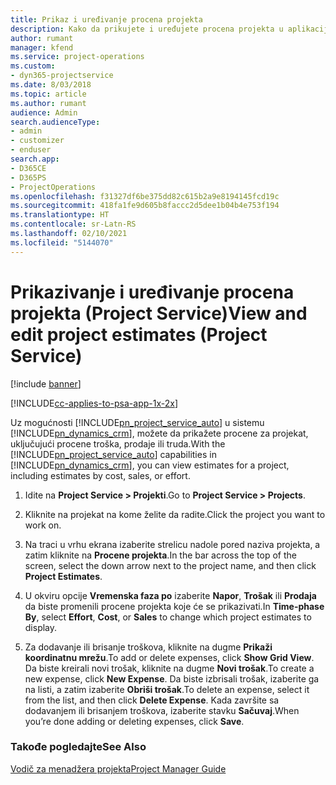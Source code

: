 ```yaml
---
title: Prikaz i uređivanje procena projekta
description: Kako da prikujete i uređujete procena projekta u aplikaciji Project Service
author: rumant
manager: kfend
ms.service: project-operations
ms.custom:
- dyn365-projectservice
ms.date: 8/03/2018
ms.topic: article
ms.author: rumant
audience: Admin
search.audienceType:
- admin
- customizer
- enduser
search.app:
- D365CE
- D365PS
- ProjectOperations
ms.openlocfilehash: f31327df6be375dd82c615b2a9e8194145fcd19c
ms.sourcegitcommit: 418fa1fe9d605b8faccc2d5dee1b04b4e753f194
ms.translationtype: HT
ms.contentlocale: sr-Latn-RS
ms.lasthandoff: 02/10/2021
ms.locfileid: "5144070"
---
```

# <a name="view-and-edit-project-estimates-project-service"></a><span data-ttu-id="26f8b-103">Prikazivanje i uređivanje procena projekta (Project Service)</span><span class="sxs-lookup"><span data-stu-id="26f8b-103">View and edit project estimates (Project Service)</span></span>

[!include [banner](../includes/psa-now-project-operations.md)]

[!INCLUDE[cc-applies-to-psa-app-1x-2x](../includes/cc-applies-to-psa-app-1x-2x.md)]

<span data-ttu-id="26f8b-104">Uz mogućnosti [!INCLUDE[pn_project_service_auto](../includes/pn-project-service-auto.md)] u sistemu [!INCLUDE[pn_dynamics_crm](../includes/pn-dynamics-crm.md)], možete da prikažete procene za projekat, uključujući procene troška, prodaje ili truda.</span><span class="sxs-lookup"><span data-stu-id="26f8b-104">With the [!INCLUDE[pn_project_service_auto](../includes/pn-project-service-auto.md)] capabilities in [!INCLUDE[pn_dynamics_crm](../includes/pn-dynamics-crm.md)], you can view estimates for a project, including estimates by cost, sales, or effort.</span></span>  
  
1.  <span data-ttu-id="26f8b-105">Idite na **Project Service > Projekti**.</span><span class="sxs-lookup"><span data-stu-id="26f8b-105">Go to **Project Service > Projects**.</span></span>  
  
2.  <span data-ttu-id="26f8b-106">Kliknite na projekat na kome želite da radite.</span><span class="sxs-lookup"><span data-stu-id="26f8b-106">Click the project you want to work on.</span></span>  
  
3.  <span data-ttu-id="26f8b-107">Na traci u vrhu ekrana izaberite strelicu nadole pored naziva projekta, a zatim kliknite na **Procene projekta**.</span><span class="sxs-lookup"><span data-stu-id="26f8b-107">In the bar across the top of the screen, select the down arrow next to the project name, and then click **Project Estimates**.</span></span>  
  
4.  <span data-ttu-id="26f8b-108">U okviru opcije **Vremenska faza po** izaberite **Napor**, **Trošak** ili **Prodaja** da biste promenili procene projekta koje će se prikazivati.</span><span class="sxs-lookup"><span data-stu-id="26f8b-108">In **Time-phase By**, select **Effort**, **Cost**, or **Sales** to change which project estimates to display.</span></span>  
  
5.  <span data-ttu-id="26f8b-109">Za dodavanje ili brisanje troškova, kliknite na dugme **Prikaži koordinatnu mrežu**.</span><span class="sxs-lookup"><span data-stu-id="26f8b-109">To add or delete expenses, click **Show Grid View**.</span></span> <span data-ttu-id="26f8b-110">Da biste kreirali novi trošak, kliknite na dugme **Novi trošak**.</span><span class="sxs-lookup"><span data-stu-id="26f8b-110">To create a new expense, click **New Expense**.</span></span> <span data-ttu-id="26f8b-111">Da biste izbrisali trošak, izaberite ga na listi, a zatim izaberite **Obriši trošak**.</span><span class="sxs-lookup"><span data-stu-id="26f8b-111">To delete an expense, select it from the list, and then click **Delete Expense**.</span></span> <span data-ttu-id="26f8b-112">Kada završite sa dodavanjem ili brisanjem troškova, izaberite stavku **Sačuvaj**.</span><span class="sxs-lookup"><span data-stu-id="26f8b-112">When you’re done adding or deleting expenses, click **Save**.</span></span>  
  
### <a name="see-also"></a><span data-ttu-id="26f8b-113">Takođe pogledajte</span><span class="sxs-lookup"><span data-stu-id="26f8b-113">See Also</span></span>  
 [<span data-ttu-id="26f8b-114">Vodič za menadžera projekta</span><span class="sxs-lookup"><span data-stu-id="26f8b-114">Project Manager Guide</span></span>](../psa/project-manager-guide.md)
